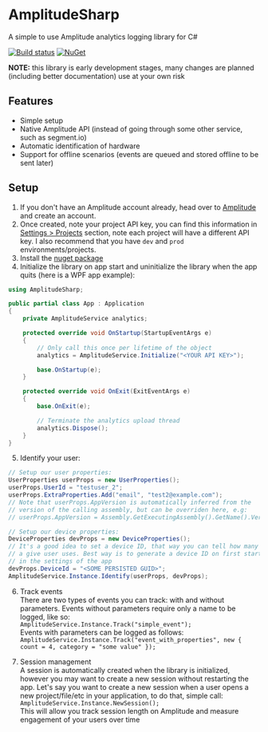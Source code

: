 ﻿# AmplitudeSharp
A simple to use Amplitude analytics logging library for C#

[![Build status](https://ci.appveyor.com/api/projects/status/4qsr9ida4dmy9fji?svg=true)](https://ci.appveyor.com/project/marchello2000/amplitudesharp) [![NuGet](https://img.shields.io/nuget/dt/AmplitudeSharp.svg)](https://www.nuget.org/packages/AmplitudeSharp/)



**NOTE:** this library is early development stages, many changes are planned (including better documentation) use at your own risk

## Features
* Simple setup
* Native Amplitude API (instead of going through some other service, such as segment.io)
* Automatic identification of hardware
* Support for offline scenarios (events are queued and stored offline to be sent later)

## Setup
1. If you don't have an Amplitude account already, head over to [Amplitude](https://amplitude.com/signup) and create an account.
2. Once created, note your project API key, you can find this information in [Settings > Projects](https://analytics.amplitude.com/settings/projects) section, note each project will have a different API key. I also recommend that you have `dev` and `prod` environments/projects.
3. Install the [nuget package](https://www.nuget.org/packages/AmplitudeSharp/)
4. Initialize the library on app start and uninitialize the library when the app quits (here is a WPF app example):

```cs
using AmplitudeSharp;

public partial class App : Application
{
    private AmplitudeService analytics;

    protected override void OnStartup(StartupEventArgs e)
    {
        // Only call this once per lifetime of the object
        analytics = AmplitudeService.Initialize("<YOUR API KEY>");

        base.OnStartup(e);
    }

    protected override void OnExit(ExitEventArgs e)
    {
        base.OnExit(e);

        // Terminate the analytics upload thread
        analytics.Dispose();
    }
}
```

5. Identify your user:
```cs
// Setup our user properties:
UserProperties userProps = new UserProperties();
userProps.UserId = "testuser_2";
userProps.ExtraProperties.Add("email", "test2@example.com");
// Note that userProps.AppVersion is automatically inferred from the
// version of the calling assembly, but can be overriden here, e.g:
// userProps.AppVersion = Assembly.GetExecutingAssembly().GetName().Version.ToString();

// Setup our device properties:
DeviceProperties devProps = new DeviceProperties();
// It's a good idea to set a device ID, that way you can tell how many devices
// a give user uses. Best way is to generate a device ID on first start and stash it
// in the settings of the app
devProps.DeviceId = "<SOME PERSISTED GUID>";
AmplitudeService.Instance.Identify(userProps, devProps);
```

6. Track events  
There are two types of events you can track: with and without parameters. Events without parameters require only a name to be logged, like so:  
`AmplitudeService.Instance.Track("simple_event");`  
Events with parameters can be logged as follows:  
`AmplitudeService.Instance.Track("event_with_properties", new { count = 4, category = "some value" });`

7. Session management  
A session is automatically created when the library is initialized, however you may want to create a new session without restarting the app. Let's say you want to create a new session when a user opens a new project/file/etc in your application, to do that, simple call:  
`AmplitudeService.Instance.NewSession();`  
This will allow you track session length on Amplitude and measure engagement of your users over time
